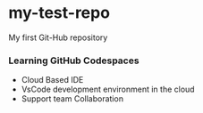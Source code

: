 # my-test-repo
My first Git-Hub repository

### Learning GitHub Codespaces
* Cloud Based IDE
* VsCode development environment in the cloud
* Support team Collaboration

